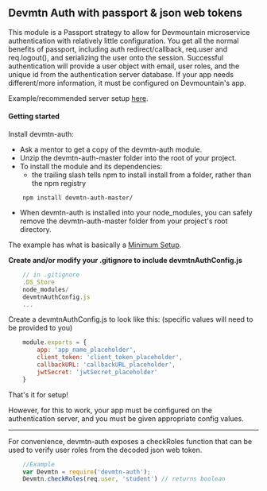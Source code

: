 Devmtn Auth with passport & json web tokens
-----

This module is a Passport strategy to allow for Devmountain microservice authentication with relatively little configuration. You get all the normal benefits of passport, including auth redirect/callback, req.user and req.logout(), and serializing the user onto the session. Successful authentication will provide a user object with email, user roles, and the unique id from the authentication server database. If your app needs different/more information, it must be configured on Devmountain's app.

Example/recommended server setup [here](./example/server.js).

#### Getting started

Install devmtn-auth:

- Ask a mentor to get a copy of the devmtn-auth module.
- Unzip the devmtn-auth-master folder into the root of your project.
- To install the module and its dependencies:
    - the trailing slash tells npm to install install from a folder, rather than the npm registry

```
    npm install devmtn-auth-master/
```
- When devmtn-auth is installed into your node_modules, you can safely remove the devmtn-auth-master folder from your project's root directory.

The example has what is basically a [Minimum Setup](./example/server.js).

__Create and/or modify your .gitignore to include devmtnAuthConfig.js__

```javascript
    // in .gitignore
    .DS_Store
    node_modules/
    devmtnAuthConfig.js
    ...
```

Create a devmtnAuthConfig.js to look like this: (specific values will need to be provided to you)

```javascript
    module.exports = {
        app: 'app_name_placeholder',
        client_token: 'client_token_placeholder',
        callbackURL: 'callbackURL_placeholder',
        jwtSecret: 'jwtSecret_placeholder'
    }
```

That's it for setup!

However, for this to work, your app must be configured on the authentication server, and you must be given appropriate config values.

----

For convenience, devmtn-auth exposes a checkRoles function that can be used to verify user roles from the decoded json web token.
```javascript
    //Example
    var Devmtn = require('devmtn-auth');
    Devmtn.checkRoles(req.user, 'student') // returns boolean
```
